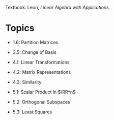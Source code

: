Textbook: Leon, *Linear Algebra with Applications*

# Topics

- 1.6: Partition Matrices
- 3.5: Change of Basis
- 4.1: Linear Transformations
- 4.2: Matrix Representations
- 4.3: Similarity

- 5.1: Scalar Product in $\RR^n$
- 5.2: Orthogonal Subspaces
- 5.3: Least Squares